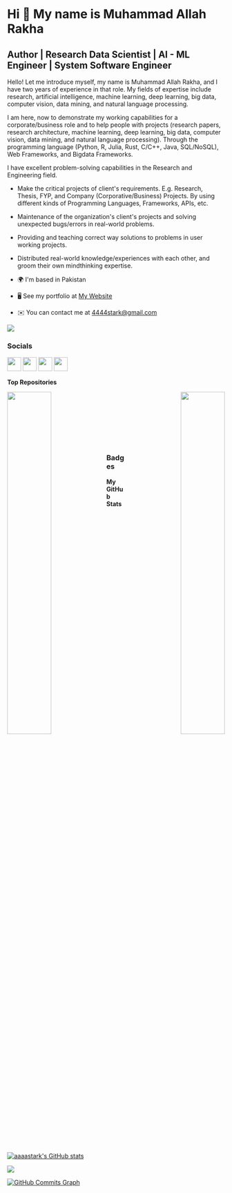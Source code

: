 Hi 👋 My name is Muhammad Allah Rakha
=====================================

Author | Research Data Scientist | AI - ML Engineer | System Software Engineer
---------------------------------------------------------------------------------------
Hello! Let me introduce myself, my name is Muhammad Allah Rakha, and I have two years of experience in that role. My fields of expertise include research, artificial intelligence, machine learning, deep learning, big data, computer vision, data mining, and natural language processing. 

I am here, now to demonstrate my working capabilities for a corporate/business role and to help people with projects (research papers, research architecture, machine learning, deep learning, big data, computer vision, data mining, and natural language processing). Through the programming language (Python, R, Julia, Rust, C/C++, Java, SQL/NoSQL), Web Frameworks, and Bigdata Frameworks.

I have excellent problem-solving capabilities in the Research and Engineering field.

*   Make the critical projects of client's requirements. E.g. Research, Thesis, FYP, and Company (Corporative/Business) Projects. By using different kinds of Programming Languages, Frameworks, APIs, etc.
*   Maintenance of the organization's client's projects and solving unexpected bugs/errors in real-world problems.
*   Providing and teaching correct way solutions to problems in user working projects.
*   Distributed real-world knowledge/experiences with each other, and groom their own mindthinking expertise.

*   🌍  I'm based in Pakistan
*   🖥️  See my portfolio at [My Website](https://aaaastark.github.io)
*   ✉️  You can contact me at [4444stark@gmail.com](mailto:4444stark@gmail.com)

<a href="https://www.github.com/aaaastark" target="_blank" rel="noreferrer"><img src="https://img.shields.io/github/followers/aaaastark?logo=github&style=for-the-badge&color=0891b2&labelColor=1c1917" /></a>

### Socials

<p align="left"> <a href="https://www.github.com/aaaastark" target="_blank" rel="noreferrer"><img src="https://raw.githubusercontent.com/danielcranney/readme-generator/main/public/icons/socials/github.svg" width="32" height="32" /></a> <a href="http://www.instagram.com/aaaa.stark" target="_blank" rel="noreferrer"><img src="https://raw.githubusercontent.com/danielcranney/readme-generator/main/public/icons/socials/instagram.svg" width="32" height="32" /></a> <a href="https://www.linkedin.com/in/a-a-a-a-stark-69696617b" target="_blank" rel="noreferrer"><img src="https://raw.githubusercontent.com/danielcranney/readme-generator/main/public/icons/socials/linkedin.svg" width="32" height="32" /></a> <a href="https://www.youtube.com/channel/UCgPu2X7ehI4h6DsVM8zEz8A" target="_blank" rel="noreferrer"><img src="https://raw.githubusercontent.com/danielcranney/readme-generator/main/public/icons/socials/youtube.svg" width="32" height="32" /></a></p>

<b>Top Repositories</b>

<div width="100%" align="center"><a href="https://github.com/aaaastark/Data-Scientist-Books" align="left"><img align="left" width="45%" src="https://github-readme-stats.vercel.app/api/pin/?username=aaaastark&repo=Data-Scientist-Books&title_color=0891b2&text_color=ffffff&icon_color=0891b2&bg_color=1c1917&hide_border=true&locale=en" /></a><a href="https://github.com/aaaastark/Goal-Kicker-Notes-Professional-Programming-Languages" align="right"><img align="right" width="45%" src="https://github-readme-stats.vercel.app/api/pin/?username=aaaastark&repo=Goal-Kicker-Notes-Professional-Programming-Languages&title_color=0891b2&text_color=ffffff&icon_color=0891b2&bg_color=1c1917&hide_border=true&locale=en" /></a></div><br /><br /><br /><br /><br /><br /><br />

### Badges
<b>My GitHub Stats</b>

<a href="http://www.github.com/aaaastark"><img src="https://github-readme-stats.vercel.app/api?username=aaaastark&show_icons=true&hide=&count_private=true&title_color=0891b2&text_color=ffffff&icon_color=0891b2&bg_color=1c1917&hide_border=true&show_icons=true" alt="aaaastark's GitHub stats" /></a>

<a href="http://www.github.com/aaaastark"><img src="https://github-readme-streak-stats.herokuapp.com/?user=aaaastark&stroke=ffffff&background=1c1917&ring=0891b2&fire=0891b2&currStreakNum=ffffff&currStreakLabel=0891b2&sideNums=ffffff&sideLabels=ffffff&dates=ffffff&hide_border=true" /></a>

<a href="http://www.github.com/aaaastark"><img src="https://activity-graph.herokuapp.com/graph?username=aaaastark&bg_color=1c1917&color=ffffff&line=0891b2&point=ffffff&area_color=1c1917&area=true&hide_border=true&custom_title=GitHub%20Commits%20Graph" alt="GitHub Commits Graph" /></a>

<!-- <a href="https://github.com/aaaastark" align="left"><img src="https://github-readme-stats.vercel.app/api/top-langs/?username=aaaastark&langs_count=10&title_color=0891b2&text_color=ffffff&icon_color=0891b2&bg_color=1c1917&hide_border=true&locale=en&custom_title=Top%20%Languages" alt="Top Languages" /></a>
 -->
 
